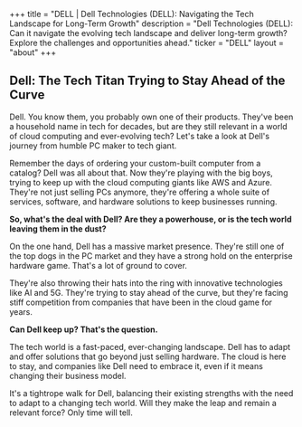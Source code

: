 +++
title = "DELL |  Dell Technologies (DELL):  Navigating the Tech Landscape for Long-Term Growth"
description = "Dell Technologies (DELL): Can it navigate the evolving tech landscape and deliver long-term growth? Explore the challenges and opportunities ahead."
ticker = "DELL"
layout = "about"
+++

        


## Dell: The Tech Titan Trying to Stay Ahead of the Curve

Dell. You know them, you probably own one of their products. They've been a household name in tech for decades, but are they still relevant in a world of cloud computing and ever-evolving tech? Let's take a look at Dell's journey from humble PC maker to tech giant. 

Remember the days of ordering your custom-built computer from a catalog? Dell was all about that. Now they're playing with the big boys, trying to keep up with the cloud computing giants like AWS and Azure. They're not just selling PCs anymore, they're offering a whole suite of services, software, and hardware solutions to keep businesses running. 

**So, what's the deal with Dell? Are they a powerhouse, or is the tech world leaving them in the dust?**

On the one hand, Dell has a massive market presence. They're still one of the top dogs in the PC market and they have a strong hold on the enterprise hardware game. That's a lot of ground to cover. 

They're also throwing their hats into the ring with innovative technologies like AI and 5G. They're trying to stay ahead of the curve, but they're facing stiff competition from companies that have been in the cloud game for years. 

**Can Dell keep up? That's the question.**

The tech world is a fast-paced, ever-changing landscape. Dell has to adapt and offer solutions that go beyond just selling hardware. The cloud is here to stay, and companies like Dell need to embrace it, even if it means changing their business model.

It's a tightrope walk for Dell, balancing their existing strengths with the need to adapt to a changing tech world. Will they make the leap and remain a relevant force?  Only time will tell. 

        